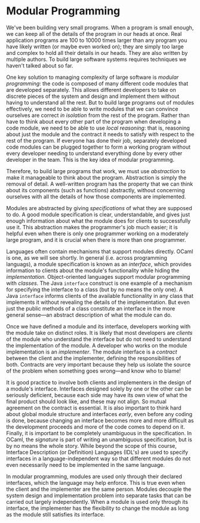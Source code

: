 # Modular Programming

We've been building very small programs. When a program is small enough,
we can keep all of the details of the program in our heads at once. Real
application programs are 100 to 10000 times larger than any program you
have likely written (or maybe even worked on); they are simply too large
and complex to hold all their details in our heads. They are also
written by multiple authors. To build large software systems requires
techniques we haven't talked about so far.

One key solution to managing complexity of large software is *modular
programming*: the code is composed of many different code modules that
are developed separately. This allows different developers to take on
discrete pieces of the system and design and implement them without
having to understand all the rest. But to build large programs out
of modules effectively, we need to be able to write modules that we
can convince ourselves are correct *in isolation* from the rest of the
program. Rather than have to think about every other part of the program
when developing a code module, we need to be able to use *local
reasoning*: that is, reasoning about just the module and the contract it
needs to satisfy with respect to the rest of the program. If everyone
has done their job, separately developed code modules can be plugged
together to form a working program without every developer needing to
understand everything done by every other developer in the team. This is
the key idea of modular programming.

Therefore, to build large programs that work, we must use *abstraction*
to make it manageable to think about the program. Abstraction is simply
the removal of detail. A well-written program has the property that we
can think about its components (such as functions) abstractly, without
concerning ourselves with all the details of how those components are
implemented.

Modules are abstracted by giving *specifications* of what they are
supposed to do. A good module specification is clear, understandable,
and gives just enough information about what the module does for clients
to successfully use it. This abstraction makes the programmer's job much
easier; it is helpful even when there is only one programmer working on
a moderately large program, and it is crucial when there is more than
one programmer.

Languages often contain mechanisms that support modules directly. OCaml
is one, as we will see shortly. In general (i.e. across programming
languags), a module specification is known as an *interface*, which
provides information to clients about the module's functionality while
hiding the *implementation*. Object-oriented languages support modular
programming with *classes*. The Java `interface` construct is one
example of a mechanism for specifying the interface to a class (but by
no means the only one). A Java `interface` informs clients of the
available functionality in any class that implements it without
revealing the details of the implementation. But even just the public
methods of a class constitute an interface in the more general
sense&mdash;an abstract description of what the module can do.

Once we have defined a module and its interface, developers working with
the module take on distinct roles. It is likely that most developers are
*clients* of the module who understand the interface but do not need to
understand the implementation of the module. A developer who works on
the module implementation is an *implementer*. The module interface is a
*contract* between the client and the implementer, defining the
responsibilities of both. Contracts are very important because they
help us isolate the source of the problem when something goes 
wrong&mdash;and know who to blame!

It is good practice to involve both clients and implementers in the
design of a module's interface. Interfaces designed solely by one or the
other can be seriously deficient, because each side may have its own
view of what the final product should look like, and these may not
align. So mutual agreement on the contract is essential. It is also
important to think hard about global module structure and interfaces
*early*, even before any coding is done, because changing an interface
becomes more and more difficult as the development proceeds and more of
the code comes to depend on it. Finally, it is important to be
completely unambiguous in the specification. In OCaml, the *signature*
is part of writing an unambiguous specification, but is by no means the
whole story. While beyond the scope of this course, Interface
Description (or Definition) Languages (IDL's) are used to specify
interfaces in a language-independent way so that different modules do not
even necessarily need to be implemented in the same language.

In modular programming, modules are used only through their declared
interfaces, which the language may help enforce. This is true even when
the client and the implementer are the same person. Modules decouple the
system design and implementation problem into separate tasks that can be
carried out largely independently. When a module is used only through
its interface, the implementer has the flexibility to change the module
as long as the module still satisfies its interface. 
